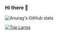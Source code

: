 ### Hi there 👋
![Anurag's GitHub stats](https://github-readme-stats.vercel.app/api?username=mousasbbah&show_icons=true&theme=dark)

[![Top Langs](https://github-readme-stats.vercel.app/api/top-langs/?username=mousasbbah&layout=compact&theme=dark)](https://github.com/anuraghazra/github-readme-stats)

<!--
**MousaSbbah/mousasbbah** is a ✨ _special_ ✨ repository because its `README.md` (this file) appears on your GitHub profile.

Here are some ideas to get you started:

- 🔭 I’m currently working on ...
- 🌱 I’m currently learning ...
- 👯 I’m looking to collaborate on ...
- 🤔 I’m looking for help with ...
- 💬 Ask me about ...
- 📫 How to reach me: ...
- 😄 Pronouns: ...
- ⚡ Fun fact: ...
-->
